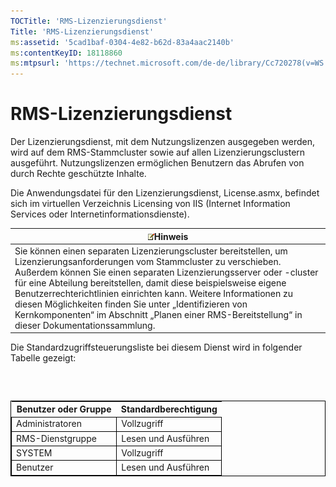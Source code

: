 ```yaml
---
TOCTitle: 'RMS-Lizenzierungsdienst'
Title: 'RMS-Lizenzierungsdienst'
ms:assetid: '5cad1baf-0304-4e82-b62d-83a4aac2140b'
ms:contentKeyID: 18118860
ms:mtpsurl: 'https://technet.microsoft.com/de-de/library/Cc720278(v=WS.10)'
---
```


RMS-Lizenzierungsdienst
=======================

Der Lizenzierungsdienst, mit dem Nutzungslizenzen ausgegeben werden, wird auf dem RMS-Stammcluster sowie auf allen Lizenzierungsclustern ausgeführt. Nutzungslizenzen ermöglichen Benutzern das Abrufen von durch Rechte geschützte Inhalte.

Die Anwendungsdatei für den Lizenzierungsdienst, License.asmx, befindet sich im virtuellen Verzeichnis Licensing von IIS (Internet Information Services oder Internetinformationsdienste).

| ![](images/Cc720278.note(WS.10).gif)Hinweis                                                                                                                                                                                                                                                                                                                                                                                                                                |
|---------------------------------------------------------------------------------------------------------------------------------------------------------------------------------------------------------------------------------------------------------------------------------------------------------------------------------------------------------------------------------------------------------------------------------------------------------------------------------------------------------|
| Sie können einen separaten Lizenzierungscluster bereitstellen, um Lizenzierungsanforderungen vom Stammcluster zu verschieben. Außerdem können Sie einen separaten Lizenzierungsserver oder -cluster für eine Abteilung bereitstellen, damit diese beispielsweise eigene Benutzerrechterichtlinien einrichten kann. Weitere Informationen zu diesen Möglichkeiten finden Sie unter „Identifizieren von Kernkomponenten“ im Abschnitt „Planen einer RMS-Bereitstellung“ in dieser Dokumentationssammlung. |

Die Standardzugriffsteuerungsliste bei diesem Dienst wird in folgender Tabelle gezeigt:

###  

 
<table style="border:1px solid black;">
<colgroup>
<col width="50%" />
<col width="50%" />
</colgroup>
<thead>
<tr class="header">
<th>Benutzer oder Gruppe</th>
<th>Standardberechtigung</th>
</tr>
</thead>
<tbody>
<tr class="odd">
<td style="border:1px solid black;">Administratoren</td>
<td style="border:1px solid black;">Vollzugriff</td>
</tr>
<tr class="even">
<td style="border:1px solid black;">RMS-Dienstgruppe</td>
<td style="border:1px solid black;">Lesen und Ausführen</td>
</tr>
<tr class="odd">
<td style="border:1px solid black;">SYSTEM</td>
<td style="border:1px solid black;">Vollzugriff</td>
</tr>
<tr class="even">
<td style="border:1px solid black;">Benutzer</td>
<td style="border:1px solid black;">Lesen und Ausführen</td>
</tr>
</tbody>
</table>
